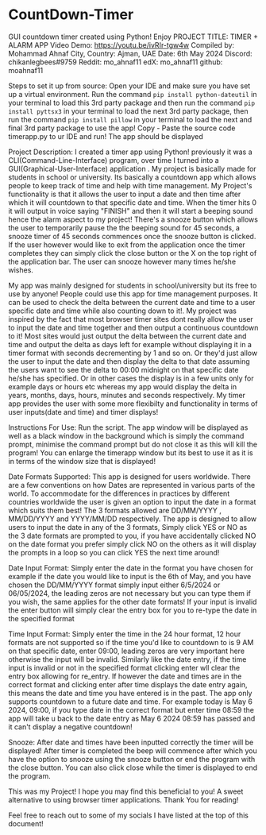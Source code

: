 # CountDown-Timer
GUI countdown timer created using Python! Enjoy
PROJECT TITLE: TIMER + ALARM APP
Video Demo: https://youtu.be/ivRIr-tgw4w
Compiled by: Mohammad Ahnaf
City, Country: Ajman, UAE
Date: 6th May 2024
Discord: chikanlegbees#9759
Reddit: mo_ahnaf11
edX: mo_ahnaf11
github: moahnaf11

Steps to set it up from source:
Open your IDE and make sure you have set up a virtual environment. Run the command `pip install python-dateutil` in your terminal to load this 3rd party package and then run the command `pip install pyttsx3` in your terminal to load the next 3rd party package, then run the command `pip install pillow` in your terminal to load the next and final 3rd party package to use the app! Copy - Paste the source code timerapp.py to ur IDE and run! The app should be displayed

Project Description:
I created a timer app using Python! previously it was a CLI(Command-Line-Interface) program, over time I turned into a GUI(Graphical-User-Interface) application . My project is basically made for students in school or university. Its basically a countdown app which allows people to keep track of time and help with time management. My Project's functionality is that it allows the user to input a date and then time after which it will countdown to that specific date and time. When the timer hits 0 it will output in voice saying "FINISH" and then it will start a beeping sound hence the alarm aspect to my project! There's a snooze button which allows the user to temporarily pause the the beeping sound for 45 seconds, a snooze timer of 45 seconds commences once the snooze button is clicked. If the user however would like to exit from the application once the timer completes they can simply click the close button or the X on the top right of the application bar. The user can snooze however many times he/she wishes.

My app was mainly designed for students in school/university but its free to use by anyone! People could use this app for time management purposes. It can be used to check the delta between the current date and time to a user specific date and time while also counting down to it!. My project was inspired by the fact that most browser timer sites dont really allow the user to input the date and time together and then output a continuous countdown to it! Most sites would just output the delta between the current date and time and output the delta as days left for example without displaying it in a timer format with seconds decrementing by 1 and so on. Or they'd just allow the user to input the date and then display the delta to that date assuming the users want to see the delta to 00:00 midnight on that specific date he/she has specified. Or in other cases the display is in a few units only for example days or hours etc whereas my app would display the delta in years, months, days, hours, minutes and seconds respectively. My timer app provides the user with some more flexibilty and functionality in terms of user inputs(date and time) and timer displays!

Instructions For Use:
Run the script. The app window will be displayed as well as a black window in the background which is simply the command prompt, minimise the command prompt but do not close it as this will kill the program! You can enlarge the timerapp window but its best to use it as it is in terms of the window size that is displayed!

Date Formats Supported:
This app is designed for users worldwide. There are a few conventions on how Dates are represented in various parts of the world. To accommodate for the differences in practices by different countries worldwide the user is given an option to input the date in a format which suits them best! The 3 formats allowed are DD/MM/YYYY , MM/DD/YYYY and YYYY/MM/DD respectively. The app is designed to allow users to input the date in any of the 3 formats, Simply click YES or NO as the 3 date formats are prompted to you, if you have accidentally clicked NO on the date format you prefer simply click NO on the others as it will display the prompts in a loop so you can click YES the next time around!

Date Input Format:
Simply enter the date in the format you have chosen for example if the date you would like to input is the 6th of May, and you have chosen the DD/MM/YYYY format simply input either 6/5/2024 or 06/05/2024, the leading zeros are not necessary but you can type them if you wish, the same applies for the other date formats! If your input is invalid the enter button will simply clear the entry box for you to re-type the date in the specified format

Time Input Format:
Simply enter the time in the 24 hour format, 12 hour formats are not supported so if the time you'd like to countdown to is 9 AM on that specific date, enter 09:00, leading zeros are very important here otherwise the input will be invalid. Similarly like the date entry, if the time input is invalid or not in the specified format clicking enter wll clear the entry box allowing for re_entry. If however the date and times are in the correct format and clicking enter after time displays the date entry again, this means the date and time you have entered is in the past. The app only supports countdown to a future date and time. For example today is May 6 2024, 09:00, if you type date in the correct format but enter time 08:59 the app will take u back to the date entry as May 6 2024 08:59 has passed and it can't display a negative countdown!

Snooze:
After date and times have been inputted correctly the timer will be displayed! After timer is completed the beep will commence after which you have the option to snooze using the snooze button or end the program with the close button. You can also click close while the timer is displayed to end the program.


This was my Project! I hope you may find this beneficial to you! A sweet alternative to using browser timer applications.
Thank You for reading! 

Feel free to reach out to some of my socials I have listed at the top of this document!










